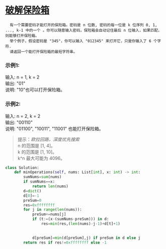 # [破解保险箱](https://leetcode.cn/problems/cracking-the-safe/)
      有一个需要密码才能打开的保险箱。密码是 n 位数, 密码的每一位是 k 位序列 0, 1, ..., k-1 中的一个 。你可以随意输入密码，保险箱会自动记住最后 n 位输入，如果匹配，则能够打开保险箱。
      举个例子，假设密码是 "345"，你可以输入 "012345" 来打开它，只是你输入了 6 个字符.
      请返回一个能打开保险箱的最短字符串。


### 示例1:
输入: n = 1, k = 2  
输出: "01"  
说明: "10"也可以打开保险箱。  

### 示例2:
输入: n = 2, k = 2  
输出: "00110"  
说明: "01100", "10011", "11001" 也能打开保险箱。  

>提示：*欧拉回路，深度优先搜索*  
>n 的范围是 [1, 4]。  
>k 的范围是 [1, 10]。  
>k^n 最大可能为 4096。  

```python
class Solution:
    def minOperations(self, nums: List[int], x: int) -> int:
        sumNums=sum(nums)
        if sumNums==x:
            return len(nums)
        d=dict()
        d[0]=-1
        preSum=0
        res=0xffffffff
        for j in range(len(nums)):
            preSum+=nums[j]
            if (t:=(x-(sumNums-preSum))) in d:
                res=min(res,(len(nums)-j-1)+d[t]+1)
           
            
            d[preSum]=min(d[preSum],j) if preSum in d else j
        return res if res!=0xffffffff else -1
```